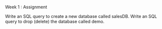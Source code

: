 Week 1 : Assignment

Write an SQL query to create a new database called salesDB.
Write an SQL query to drop (delete) the database called demo.
